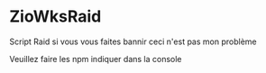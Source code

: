 # ZioWksRaid
Script Raid si vous vous faites bannir ceci n'est pas mon problème 

Veuillez faire les npm indiquer dans la console
